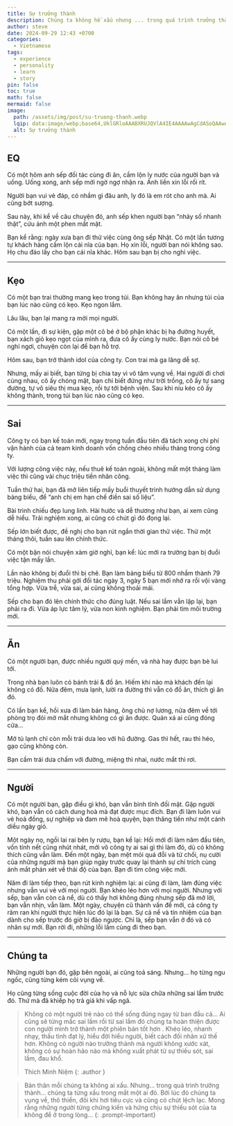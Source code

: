 ```yaml
---
title: Sự trưởng thành
description: Chúng ta không hề xấu nhưng ... trong quá trình trưởng thành... chúng ta từng xấu trong mắt một ai đó. Bởi lúc đó chúng ta vụng về, thô thiển, đôi khi hơi tiêu cực và cũng có chút lệch lạc.
author: steve
date: 2024-09-29 12:43 +0700
categories:
  - Vietnamese
tags:
  - experience
  - personality
  - learn
  - story
pin: false
toc: true
math: false
mermaid: false
image:
  path: /assets/img/post/su-truong-thanh.webp
  lqip: data:image/webp;base64,UklGRloAAABXRUJQVlA4IE4AAAAwAgCdASoQAAwABUB8JagCdAEQgxHmgmMAAADOGICXI0E+/eC1852Lalo3EvdECY96u/vXU+4HQXKTaFNUvw26NVMgBWjQcGB3RUt+AAA=
  alt: Sự trưởng thành
---
```

## EQ

Có một hôm anh sếp đối tác cùng đi ăn, cầm lộn ly nước của người bạn và uống.
Uống xong, anh sếp mới ngờ ngợ nhận ra. Ảnh liền xin lỗi rối rít.

Người bạn vui vẻ đáp, có nhầm gì đâu anh, ly đó là em rót cho anh mà.
Ai cũng bớt sượng.

Sau này, khi kể về câu chuyện đó, anh sếp khen người bạn “nhảy số nhanh thật”, cứu ảnh một phen mất mặt.

Bạn kể rằng: ngày xưa bạn đi thử việc cùng ông sếp Nhật. Có một lần tương tự khách hàng cầm lộn cái nĩa của bạn. Họ xin lỗi, người bạn nói không sao. Họ chu đáo lấy cho bạn cái nĩa khác.
Hôm sau bạn bị cho nghỉ việc.

---
## Kẹo
Có một bạn trai thường mang kẹo trong túi. Bạn không hay ăn nhưng túi của bạn lúc nào cũng có kẹo. Kẹo ngon lắm.

Lâu lâu, bạn lại mang ra mời mọi người.

Có một lần, đi sự kiện, gặp một cô bé ở bộ phận khác bị hạ đường huyết, bạn xách giỏ kẹo ngọt của mình ra, đưa cô ấy cùng ly nước. Bạn nói cô bé nghỉ ngơi, chuyện còn lại để bạn hỗ trợ.

Hôm sau, bạn trở thành idol của công ty. Con trai mà ga lăng dễ sợ.

Nhưng, mấy ai biết, bạn từng bị chia tay vì vô tâm vụng về.
Hai người đi chơi cùng nhau, cô ấy chóng mặt, bạn chỉ biết đứng như trời trồng, cô ấy tự sang đường, tự vô siêu thị mua kẹo, rồi tự tới bệnh viện.
Sau khi níu kéo cô ấy không thành, trong túi bạn lúc nào cũng có kẹo.

---
## Sai
Công ty có bạn kế toán mới, ngay trong tuần đầu tiên đã tách xong chi phí vận hành của cả team kinh doanh vốn chồng chéo nhiều tháng trong công ty.

Với lượng công việc này, nếu thuê kế toán ngoài, không mất một tháng làm việc thì cũng vài chục triệu tiền nhân công.

Tuần thứ hai, bạn đã mở liên tiếp mấy buổi thuyết trình hướng dẫn sử dụng bảng biểu, để “anh chị em hạn chế điền sai số liệu”.

Bài trình chiếu đẹp lung linh. Hài hước và dễ thương như bạn, ai xem cũng dễ hiểu. Trải nghiệm xong, ai cũng có chút gì đó đọng lại.

Sếp lớn biết được, đề nghị cho bạn rút ngắn thời gian thử việc. Thử một tháng thôi, tuần sau lên chính thức.

Có một bận nói chuyện xàm giờ nghỉ, bạn kể: lúc mới ra trường bạn bị đuổi việc tận mấy lần.

Lần nào không bị đuổi thì bị chê.
Bạn làm bảng biểu từ 800 nhầm thành 79 triệu. Nghiệm thu phải gởi đối tác ngày 3, ngày 5 bạn mới nhớ ra rồi vội vàng tổng hợp. Vừa trễ, vừa sai, ai cũng không thoải mái.

Sếp cho bạn đó lên chính thức cho đúng luật. Nếu sai lầm vẫn lặp lại, bạn phải ra đi. Vừa áp lực tâm lý, vừa non kinh nghiệm. Bạn phải tìm môi trường mới.

---
## Ăn

Có một người bạn, được nhiều người quý mến, và nhà hay được bạn bè lui tới.

Trong nhà bạn luôn có bánh trái & đồ ăn. Hiếm khi nào mà khách đến lại không có đồ. Nửa đêm, mưa lạnh, lười ra đường thì vẫn có đồ ăn, thích gì ăn đó.

Có lần bạn kể, hồi xưa đi làm bán hàng, ông chủ nợ lương, nửa đêm về tới phòng trọ đói mờ mắt nhưng không có gì ăn được. Quán xá ai cũng đóng cửa...

Mở tủ lạnh chỉ còn mỗi trái dưa leo với hũ đường. Gas thì hết, rau thì héo, gạo cũng không còn.

Bạn cầm trái dưa chấm với đường, miệng thì nhai, nước mắt thì rơi.

---
## Người

Có một người bạn, gặp điều gì khó, bạn vẫn bình tĩnh đối mặt. Gặp người khó, bạn vẫn có cách dung hoà mà đạt được mục đích. Bạn đi làm luôn vui vẻ hoà đồng, sự nghiệp và đam mê hoà quyện, bạn thăng tiến như một cánh diều ngày gió. 

Một ngày nọ, ngồi lai rai bên ly rượu, bạn kể lại: Hồi mới đi làm năm đầu tiên, vốn tính nết cũng nhút nhát, mới vô công ty ai sai gì thì làm đó, dù có không thích cũng vẫn làm. Đến một ngày, bạn mệt mỏi quá đỗi và từ chối, nụ cười của những người mà bạn giúp ngày trước quay lại thành sự chỉ trích cùng ánh mắt phán xét về thái độ của bạn. Bạn đi tìm công việc mới.

Năm đi làm tiếp theo, bạn rút kinh nghiệm lại: ai cũng đi làm, làm đúng việc nhưng vẫn vui vẻ với mọi người. Bạn khéo léo hơn với mọi người. Nhưng với sếp, bạn vẫn còn cả nể, dù có thấy hơi không đúng nhưng sếp đã mở lời, bạn vẫn nhịn, vẫn làm. Một ngày, chuyện cũ thành vấn đề mới, cả công ty râm ran khi người thực hiện lúc đó lại là bạn. Sự cả nể và tín nhiệm của bạn dành cho sếp trước đó giờ bị đảo ngược.  Chỉ là, sếp bạn vẫn ở đó và có nhân sự mới. Bạn rời đi, những lỗi lầm cùng đi theo bạn.

---
## Chúng ta
Những người bạn đó, gặp bên ngoài, ai cũng toả sáng.
Nhưng... họ từng ngu ngốc, cũng từng kém cỏi vụng về.

Họ cũng từng sống cuộc đời của họ và nỗ lực sửa chữa những sai lầm trước đó. Thứ mà đã khiếp họ trả giá khi vấp ngã.

> Không có một người trẻ nào có thể sống đúng ngay từ ban đầu cả... Ai cũng sẽ từng mắc sai lầm rồi từ sai lầm đó chúng ta hoàn thiện được con người mình trở thành một phiên bản tốt hơn . Khéo léo, nhanh nhạy, thấu tình đạt lý, hiểu đời hiểu người, biết cách đối nhân xử thế hơn. Không có người nào trưởng thành mà người không xước xát, không có sự hoàn hảo nào mà không xuất phát từ sự thiếu sót, sai lầm, đau khổ.
>
> Thích Minh Niệm
{: .author }

> Bản thân mỗi chúng ta không ai xấu. Nhưng... trong quá trình trưởng thành... chúng ta từng xấu trong mắt một ai đó. Bởi lúc đó chúng ta vụng về, thô thiển, đôi khi hơi tiêu cực và cũng có chút lệch lạc.
> Mong rằng những người từng chứng kiến và hứng chịu sự thiếu sót của ta không để ở trong lòng...
{: .prompt-important}
